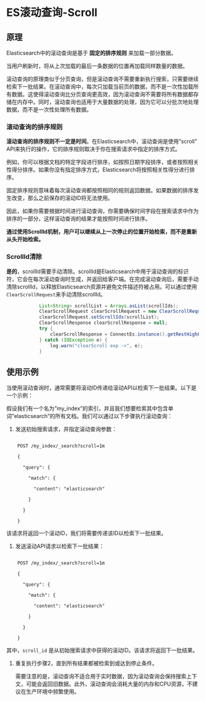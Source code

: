 # ES滚动查询-Scroll

## 原理

Elasticsearch中的滚动查询是基于 **固定的排序规则** 来加载一部分数据。

当用户刷新时，将从上次加载的最后一条数据的位置再加载同样数量的数据。

滚动查询的原理类似于分页查询，但是滚动查询不需要重新执行搜索，只需要继续检索下一批结果。在滚动查询中，每次只加载当前页的数据，而不是一次性加载所有数据。这使得滚动查询比分页查询更高效，因为滚动查询不需要将所有数据都存储在内存中。同时，滚动查询也适用于大量数据的处理，因为它可以分批次地处理数据，而不是一次性处理所有数据。

### 滚动查询的排序规则

**滚动查询的排序规则不一定是时间**。在Elasticsearch中，滚动查询是使用”scroll” API来执行的操作，它的排序规则取决于你在搜索请求中指定的排序方式。

例如，你可以根据文档的特定字段进行排序，如按照日期字段排序，或者按照相关性得分排序。如果你没有指定排序方式，Elasticsearch将按照相关性得分进行排序。

固定排序规则意味着每次滚动查询都按照相同的规则返回数据。如果数据的排序发生改变，那么之前保存的滚动ID将无法使用。

因此，如果你需要根据时间进行滚动查询，你需要确保时间字段在搜索请求中作为排序的一部分，这样滚动查询的结果才能按照时间进行排序。

**通过使用ScrollId机制，用户可以继续从上一次停止的位置开始检索，而不是重新从头开始检索。**

### ScrollId清除

**是的**，scrollId需要手动清除。scrollId是Elasticsearch中用于滚动查询的标识符，它会在每次滚动查询时生成，并返回给客户端。在完成滚动查询后，需要手动清除scrollId，以释放Elasticsearch资源并避免文件描述符被占用。可以通过使用`ClearScrollRequest`来手动清除scrollId。

```java
            List<String> scrollList = Arrays.asList(scrollIds);
            ClearScrollRequest clearScrollRequest = new ClearScrollRequest();
            clearScrollRequest.setScrollIds(scrollList);
            ClearScrollResponse clearScrollResponse = null;
            try {
                clearScrollResponse = ConnectEs.instance().getRestHighLevelClient().clearScroll(clearScrollRequest, RequestOptions.DEFAULT);
            } catch (IOException e) {
                log.warn("clearScroll exp ->", e);
            }
```

## 使用示例

当使用滚动查询时，通常需要将滚动ID传递给滚动API以检索下一批结果。以下是一个示例：

假设我们有一个名为”my_index”的索引，并且我们想要检索其中包含单词”elasticsearch”的所有文档。我们可以通过以下步骤执行滚动查询：

1. 发送初始搜索请求，并指定滚动查询参数：

```

    POST /my_index/_search?scroll=1m

    {

      "query": {

        "match": {

          "content": "elasticsearch"

        }

      }

    }
```

该请求将返回一个滚动ID，我们将需要传递该ID以检索下一批结果。

1. 发送滚动API请求以检索下一批结果：

```

	POST /my_index/_search?scroll=1m  

	{  

	  "query": {  

	    "match": {  

	      "content": "elasticsearch"  

	    }  

	  }  

	}
```

其中，`scroll_id` 是从初始搜索请求中获得的滚动ID。该请求将返回下一批结果。

1. 重复执行步骤2，直到所有结果都被检索到或达到停止条件。
    
    需要注意的是，滚动查询不适合用于实时数据，因为滚动查询会保持搜索上下文，可能会返回旧数据。此外，滚动查询会消耗大量的内存和CPU资源，不建议在生产环境中频繁使用。